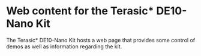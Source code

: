 # Web content for the Terasic\* DE10-Nano Kit

The Terasic\* DE10-Nano Kit hosts a web page that provides some control of demos as well as information regarding the kit.
